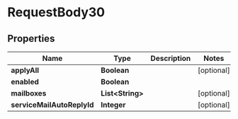 

# RequestBody30


## Properties

| Name | Type | Description | Notes |
|------------ | ------------- | ------------- | -------------|
|**applyAll** | **Boolean** |  |  [optional] |
|**enabled** | **Boolean** |  |  |
|**mailboxes** | **List&lt;String&gt;** |  |  [optional] |
|**serviceMailAutoReplyId** | **Integer** |  |  [optional] |



